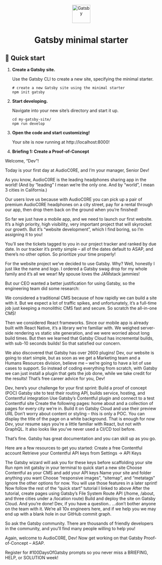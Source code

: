 <p align="center">
  <a href="https://www.gatsbyjs.com/?utm_source=starter&utm_medium=readme&utm_campaign=minimal-starter">
    <img alt="Gatsby" src="https://www.gatsbyjs.com/Gatsby-Monogram.svg" width="60" />
  </a>
</p>
<h1 align="center">
  Gatsby minimal starter
</h1>

## 🚀 Quick start

1.  **Create a Gatsby site.**

    Use the Gatsby CLI to create a new site, specifying the minimal starter.

    ```shell
    # create a new Gatsby site using the minimal starter
    npm init gatsby
    ```

2.  **Start developing.**

    Navigate into your new site’s directory and start it up.

    ```shell
    cd my-gatsby-site/
    npm run develop
    ```

3.  **Open the code and start customizing!**

    Your site is now running at http://localhost:8000!

4.  **Briefing 1: Create a Proof-of-Concept**

Welcome, “Dev”!

Today is your first day at AudioC0RE, and I’m your manager, Senior Dev!

As you know, AudioC0RE is the leading headphones sharing app in the world! (And by “leading” I mean we’re the only one. And by “world”, I mean 3 cities in California.)

Our users love us because with AudioC0RE you can pick up a pair of premium AudioC0RE headphones on a city street, pay for a rental through our app, then drop them back on the ground when you’re finished!

So far we just have a mobile app, and we need to launch our first website. It’s a high priority, high visibility, very important project that will skyrocket our growth. But it’s “website development”, which I find boring, so I’m assigning it to you!

You’ll see the tickets tagged to you in our project tracker and ranked by due date. In our tracker it’s pretty simple – all of the dates default to ASAP, and there’s no other option. So prioritize your time properly!

For the website project we’ve decided to use Gatsby.
Why? Well, honestly I just like the name and logo. I ordered a Gatsby swag drop for my whole family and it’s all we wear! My spouse loves the JAMstack jammies!

But our CEO wanted a better justification for using Gatsby, so the engineering team did some research:

We considered a traditional CMS because of how rapidly we can build a site with it. But we expect a lot of traffic spikes, and unfortunately, it’s a full-time job just keeping a monolithic CMS fast and secure. So scratch the all-in-one CMS!

Then we considered React frameworks. Since our mobile app is already built with React Native, it’s a library we’re familiar with. We weighed server-side rendering vs static site generation, and we were worried about long build times. But then we learned that Gatsby Cloud has incremental builds, with sub-10 seconds builds! So that satisfied our concern.

We also discovered that Gatsby has over 2600 plugins! Dev, our website is going to start simple, but as soon as we get a Marketing team and a Humans Resources division, believe me – we’re going to have a lot of use cases to support. So instead of coding everything from scratch, with Gatsby we can just install a plugin that gets the job done, while we take credit for the results! That’s free career advice for you, Dev!

Dev, here’s your challenge for your first sprint:
Build a proof of concept (POC) Gatsby site to test their routing API, builds service, hosting, and Contentful integration
Use Gatsby’s Contentful plugin and connect to a test Contentful site
Create the following pages: 
home 
about
and a collection of pages for every city we’re in.
Build it on Gatsby Cloud and use their preview URL
Don’t worry about content or styling – this is only a POC. You can display the title of the page on a white background. That is enough for now
Dev, your resume says you’re a little familiar with React, but not with GraphQL. It also looks like you’ve never used a CI/CD tool before. 

That’s fine. Gatsby has great documentation and you can skill up as you go.

Here are a few resources to get you started:
Create a free Contentful account
Retrieve your Contentful API keys from Settings → API Keys

The Gatsby wizard will ask you for these keys before scaffolding your site
Run npm init gatsby in your terminal to quick start a new site
Choose Contentful as your CMS and add your API keys
Name your site and folder anything you want
Choose “responsive images”, “sitemap”, and “metatags”
Ignore the other options for now. You will use those features in a later sprint!
Now follow the rest of the “quick start” tutorial I linked to above
After the tutorial, create pages using Gatsby’s File System Route API (/home, /about, and three cities under a /location route)
Build and deploy the site on Gatsby Cloud. And you’re done!
Dev, if you have a question..
…don’t bother anyone on the team with it. We’re all 10x engineers here, and if we help you we may end up with a blank hole in our GitHub commit graph. 

So ask the Gatsby community. There are thousands of friendly developers in the community, and you’ll find many people willing to help you!

Again, welcome to AudioC0RE, Dev!
Now get working on that Gatsby Proof-of-Concept – ASAP.

Register for #100DaysOfGatsby prompts so you never miss a BRIEFING, HELP, or SOLUTION week!